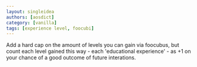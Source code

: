 ```yaml
---
layout: singleidea
authors: [aosdict]
category: [vanilla]
tags: [experience level, foocubi]
---
```

Add a hard cap on the amount of levels you can gain via foocubus, but count each level gained this way - each 'educational experience' - as +1 on your chance of a good outcome of future interations.
